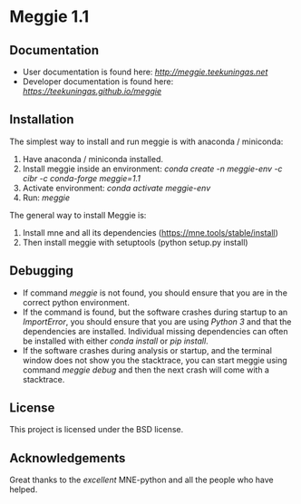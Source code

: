 # Meggie 1.1

## Documentation

* User documentation is found here: *http://meggie.teekuningas.net*
* Developer documentation is found here: *https://teekuningas.github.io/meggie*

[//]: # (Hello)

## Installation

The simplest way to install and run meggie is with anaconda / miniconda:
1. Have anaconda / miniconda installed.
1. Install meggie inside an environment: *conda create -n meggie-env -c cibr -c conda-forge meggie=1.1*
1. Activate environment: *conda activate meggie-env*
1. Run: *meggie*

[//]: # (Hello)

The general way to install Meggie is:
1. Install mne and all its dependencies (https://mne.tools/stable/install)
1. Then install meggie with setuptools (python setup.py install)

[//]: # (Hello)

## Debugging

* If command *meggie* is not found, you should ensure that you are in the correct python environment.
* If the command is found, but the software crashes during startup to an *ImportError*, you should ensure that you are using *Python 3* and that the dependencies are installed. Individual missing dependencies can often be installed with either *conda install* or *pip install*.
* If the software crashes during analysis or startup, and the terminal window does not show you the stacktrace, you can start meggie using command *meggie debug* and then the next crash will come with a stacktrace.

## License

This project is licensed under the BSD license.

## Acknowledgements

Great thanks to the *excellent* MNE-python and all the people who have helped.
